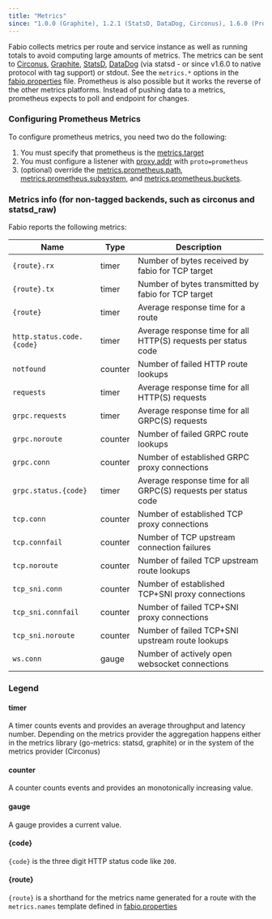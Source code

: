 ```yaml
---
title: "Metrics"
since: "1.0.0 (Graphite), 1.2.1 (StatsD, DataDog, Circonus), 1.6.0 (Prometheus)"
---
```


Fabio collects metrics per route and service instance as well as running totals
to avoid computing large amounts of metrics. The metrics can be sent to
[Circonus](http://www.circonus.com), [Graphite](https://graphiteapp.org),
[StatsD](https://github.com/etsy/statsd), [DataDog](https://www.datadoghq.com)
(via statsd - or since v1.6.0 to native protocol with tag support) or stdout. See the `metrics.*`
options in the [fabio.properties](https://github.com/eBay/fabio/blob/master/fabio.properties)
file.  Prometheus is also possible but it works the reverse of the other metrics platforms. 
Instead of pushing data to a metrics, prometheus expects to poll and endpoint for changes.

### Configuring Prometheus Metrics

To configure prometheus metrics, you need two do the following:

1) You must specify that prometheus is the [metrics.target](/ref/metrics.target/)
2) You must configure a listener with [proxy.addr](/ref/proxy.addr/) with `proto=prometheus`
3) (optional) override the 
[metrics.prometheus.path](/ref/metrics.prometheus.path/),
[metrics.prometheus.subsystem](/ref/metrics.prometheus.subsystem/),
and [metrics.prometheus.buckets](/ref/metrics.prometheus.buckets/). 

### Metrics info (for non-tagged backends, such as circonus and statsd_raw)

Fabio reports the following metrics:

Name                        | Type     | Description
--------------------------- | -------- | -------------
`{route}.rx`                | timer    | Number of bytes received by fabio for TCP target
`{route}.tx`                | timer    | Number of bytes transmitted by fabio for TCP target
`{route}`                   | timer    | Average response time for a route
`http.status.code.{code}`   | timer    | Average response time for all HTTP(S) requests per status code
`notfound`                  | counter  | Number of failed HTTP route lookups
`requests`                  | timer    | Average response time for all HTTP(S) requests
`grpc.requests`             | timer    | Average response time for all GRPC(S) requests
`grpc.noroute`              | counter  | Number of failed GRPC route lookups
`grpc.conn`                 | counter  | Number of established GRPC proxy connections
`grpc.status.{code}`        | timer    | Average response time for all GRPC(S) requests per status code
`tcp.conn`                  | counter  | Number of established TCP proxy connections
`tcp.connfail`              | counter  | Number of TCP upstream connection failures
`tcp.noroute`               | counter  | Number of failed TCP upstream route lookups
`tcp_sni.conn`              | counter  | Number of established TCP+SNI proxy connections
`tcp_sni.connfail`          | counter  | Number of failed TCP+SNI proxy connections
`tcp_sni.noroute`           | counter  | Number of failed TCP+SNI upstream route lookups
`ws.conn`                   | gauge    | Number of actively open websocket connections


### Legend

#### timer

A timer counts events and provides an average throughput and latency number.
Depending on the metrics provider the aggregation happens either in the metrics library
(go-metrics: statsd, graphite) or in the system of the metrics provider (Circonus)

#### counter

A counter counts events and provides an monotonically increasing value.

#### gauge

A gauge provides a current value.

#### {code}

`{code}` is the three digit HTTP status code like `200`.

#### {route}

`{route}` is a shorthand for the metrics name generated for a route
with the `metrics.names` template defined in
[fabio.properties](https://github.com/fabiolb/fabio/blob/master/fabio.properties)


